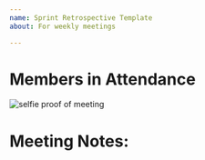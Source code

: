 ```yaml
---
name: Sprint Retrospective Template
about: For weekly meetings

---
```


# Members in Attendance
![selfie proof of meeting]()

# Meeting Notes:
